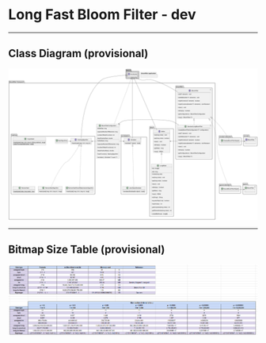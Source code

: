 
# Long Fast Bloom Filter - dev

----
## Class Diagram (provisional)
![class diagram](images/BF_DC.png)

----
## Bitmap Size Table (provisional)

![bitmap table](images/bitmap_size_table.png)
